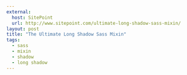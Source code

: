 ```yaml
---
external:
  host: SitePoint
  url: http://www.sitepoint.com/ultimate-long-shadow-sass-mixin/
layout: post
title: "The Ultimate Long Shadow Sass Mixin"
tags:
  - sass
  - mixin
  - shadow
  - long shadow
---
```


